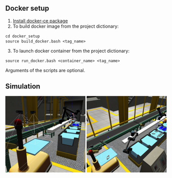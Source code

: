 ## Docker setup
1. [Install docker-ce package](https://docs.docker.com/install/linux/docker-ce/ubuntu/)
2. To build docker image from the project dictionary:
```
cd docker_setup
source build_docker.bash <tag_name>
```
3. To launch docker container from the project dictionary:
```
source run_docker.bash <container_name> <tag_name>
```
Arguments of the scripts are optional.


## Simulation

![sim ooops](https://github.com/NickoDema/facility_sim/blob/master/docs/pics/ariac_sim.png)
